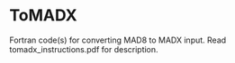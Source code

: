 # ToMADX
Fortran code(s) for converting MAD8 to MADX input.
Read tomadx_instructions.pdf for description.
